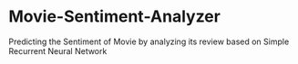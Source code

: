 # Movie-Sentiment-Analyzer
Predicting the Sentiment of Movie by analyzing its review based on Simple Recurrent Neural Network
